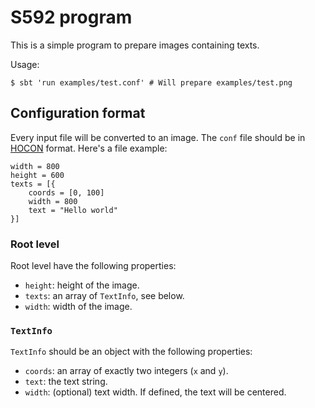 S592 program
============

This is a simple program to prepare images containing texts.

Usage:

```console
$ sbt 'run examples/test.conf' # Will prepare examples/test.png
```

Configuration format
--------------------

Every input file will be converted to an image. The `conf` file should be in
[HOCON][hocon] format. Here's a file example:

```
width = 800
height = 600
texts = [{
    coords = [0, 100]
    width = 800
    text = "Hello world"
}]

```

### Root level

Root level have the following properties:

- `height`: height of the image.
- `texts`: an array of `TextInfo`, see below.
- `width`: width of the image.

### `TextInfo`

`TextInfo` should be an object with the following properties:

- `coords`: an array of exactly two integers (`x` and `y`).
- `text`: the text string.
- `width`: (optional) text width. If defined, the text will be centered.

[hocon]: https://github.com/typesafehub/config#using-hocon-the-json-superset
